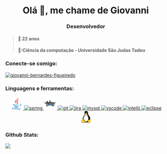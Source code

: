 <h1 align="center">Olá 👋, me chame de Giovanni</h1>
<h3 align="center">Desenvolvedor</h3>

> #### 🎂 22 anos
> #### 📖:Ciência da computação - Universidade São Judas Tadeu

<h3 align="left">Conecte-se comigo:</h3>
<p align="left">
<a href="https://www.linkedin.com/in/giovanni-bernardes-figueiredo" target="blank"><img align="center" src="https://raw.githubusercontent.com/rahuldkjain/github-profile-readme-generator/master/src/images/icons/Social/linked-in-alt.svg" alt="giovanni-bernardes-figueiredo" height="30" width="40" /></a>
</p>

<h3 align="left">Linguagens e ferramentas:</h3>

<p align="center"> 
<a href="https://www.oracle.com/br/java/technologies/" target="_blank" rel="noreferrer"> <img src="https://raw.githubusercontent.com/devicons/devicon/master/icons/java/java-original.svg" alt="java" width="40" height="40"/> </a>
<a href="https://spring.io/projects/spring-boot" target="_blank" rel="noreferrer"> <img src="https://www.vectorlogo.zone/logos/springio/springio-icon.svg" alt="spring" width="40" height="40"/> </a> 
<a href="https://groovy-lang.org/" target="_blank" rel="noreferrer"> <img src="https://raw.githubusercontent.com/devicons/devicon/master/icons/groovy/groovy-original.svg" alt="groovy" width="40" height="40"/> </a> 
<a href="https://git-scm.com/" target="_blank" rel="noreferrer"> <img src="https://www.vectorlogo.zone/logos/git-scm/git-scm-icon.svg" alt="git" width="40" height="40"/> </a> 
<a href="https://www.atlassian.com/br/software/jira" target="_blank" rel="noreferrer"> <img src="https://www.vectorlogo.zone/logos/atlassian_jira/atlassian_jira-icon.svg" alt="jira" width="40" height="40"/> </a>
<a href="https://www.mysql.com/" target="_blank" rel="noreferrer"> <img src="https://cdn.jsdelivr.net/gh/devicons/devicon/icons/mysql/mysql-original-wordmark.svg" alt="mysql" width="40" height="40"/> </a>
<a href="https://code.visualstudio.com/" target="_blank" rel="noreferrer"> <img src="https://cdn.jsdelivr.net/gh/devicons/devicon/icons/vscode/vscode-original.svg" alt="vscode" width="40" height="40"/> </a>
<a href="https://www.jetbrains.com/pt-br/idea/" target="_blank" rel="noreferrer"> <img src="https://cdn.worldvectorlogo.com/logos/intellij-idea-1.svg" alt="intellij" width="40" height="40"/> </a>
<a href="https://eclipseide.org/" target="_blank" rel="noreferrer"> <img src="https://cdn.worldvectorlogo.com/logos/eclipse-11.svg" alt="eclipse" width="40" height="40"/> </a> 
<a href="https://www.linux.org/" target="_blank" rel="noreferrer"> <img src="https://raw.githubusercontent.com/devicons/devicon/master/icons/linux/linux-original.svg" alt="linux" width="40" height="40"/> </a> 
</p>

<h3 align="left">Github Stats:</h3>

![](https://github-readme-streak-stats.herokuapp.com/?user=GiovanniASBF&theme=tokyonight&hide_border=false)<br/>

<!--
**GiovanniASBF/GiovanniASBF** is a ✨ _special_ ✨ repository because its `README.md` (this file) appears on your GitHub profile.

Here are some ideas to get you started:

- 🔭 I’m currently working on ...
- 🌱 I’m currently learning ...
- 👯 I’m looking to collaborate on ...
- 🤔 I’m looking for help with ...
- 💬 Ask me about ...
- 📫 How to reach me: ...
- 😄 Pronouns: ...
- ⚡ Fun fact: ...
-->

